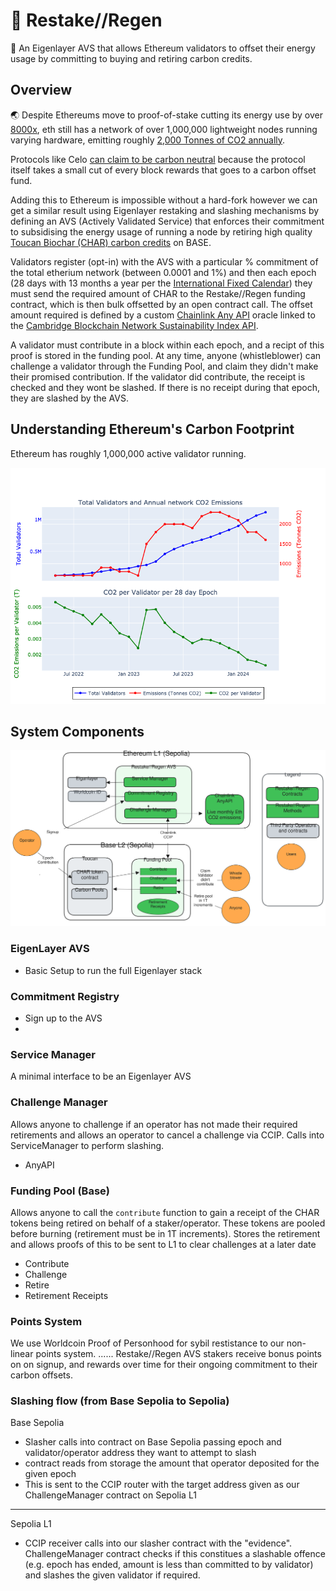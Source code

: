 # 🌱 Restake//Regen

🧠 An Eigenlayer AVS that allows Ethereum validators to offset their energy usage by committing to buying and retiring carbon credits.

## Overview

🌏 Despite Ethereums move to proof-of-stake cutting its energy use by over [8000x](https://ethereum.org/en/energy-consumption/), eth still has a network of over 1,000,000 lightweight nodes running varying hardware, emitting roughly [2,000 Tonnes of CO2 annually](https://ccaf.io/cbnsi/ethereum/ghg). 

Protocols like Celo [can claim to be carbon neutral](https://blog.celo.org/a-carbon-negative-blockchain-its-here-and-it-s-celo-60228de36490) because the protocol itself takes a small cut of every block rewards that goes to a carbon offset fund.

Adding this to Ethereum is impossible without a hard-fork however we can get a similar result using Eigenlayer restaking and slashing mechanisms by defining an AVS (Actively Validated Service) that enforces their commitment to subsidising the energy usage of running a node by retiring high quality[ Toucan Biochar (CHAR) carbon credits](https://app.toucan.earth/) on BASE.

Validators register (opt-in) with the AVS with a particular % commitment of the total etherium network (between 0.0001 and 1%) and then each epoch (28 days with 13 months a year per the [International Fixed Calendar](https://en.wikipedia.org/wiki/International_Fixed_Calendar)) they must send the required amount of CHAR to the Restake//Regen funding contract, which is then bulk offsetted by an open contract call. The offset amount required is defined by a custom [Chainlink Any API](https://docs.chain.link/any-api/get-request/examples/array-response#example) oracle linked to the [Cambridge Blockchain Network Sustainability Index API]( https://ccaf.io/cbnsi/ethereum/ghg).


A validator must contribute in a block within each epoch, and a recipt of this proof is stored in the funding pool. At any time, anyone (whistleblower) can challenge a validator through the Funding Pool, and claim they didn't make their promised contribution. If the validator did contribute, the receipt is checked and they wont be slashed. If there is no receipt during that epoch, they are slashed by the AVS. 

## Understanding Ethereum's Carbon Footprint
Ethereum has roughly 1,000,000 active validator running. 

![emissions_per_validator](figures/emissions_per_validator.png)

## System Components

![network_diagram](figures/network_diagram.excalidraw.svg)


### EigenLayer AVS
- Basic Setup to run the full Eigenlayer stack

### Commitment Registry
- Sign up to the AVS
- 

### Service Manager
A minimal interface to be an Eigenlayer AVS

### Challenge Manager
Allows anyone to challenge if an operator has not made their required retirements and allows an operator to cancel a challenge via CCIP. Calls into ServiceManager to perform slashing.
 - AnyAPI

### Funding Pool (Base)
Allows anyone to call the `contribute` function to gain a receipt of the CHAR tokens being retired on behalf of a staker/operator. These tokens are pooled before burning (retirement must be in 1T increments). Stores the retirement and allows proofs of this to be sent to L1 to clear challenges at a later date
 - Contribute
 - Challenge
 - Retire
 - Retirement Receipts 


### Points System
We use Worldcoin Proof of Personhood for sybil restistance to our non-linear points system.
...... Restake//Regen AVS stakers receive bonus points on on signup, and rewards over time for their ongoing commitment to their carbon offsets.

### Slashing flow (from Base Sepolia to Sepolia)

Base Sepolia

- Slasher calls into contract on Base Sepolia passing epoch and validator/operator address they want to attempt to slash
- contract reads from storage the amount that operator deposited for the given epoch
- This is sent to the CCIP router with the target address given as our ChallengeManager contract on Sepolia L1

---

Sepolia L1

- CCIP receiver calls into our slasher contract with the "evidence". ChallengeManager contract checks if this constitues a slashable offence (e.g. epoch has ended, amount is less than committed to by validator) and slashes the given validator if required.

